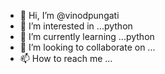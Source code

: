 - 👋 Hi, I’m @vinodpungati
- 👀 I’m interested in ...python
- 🌱 I’m currently learning ...python
- 💞️ I’m looking to collaborate on ...
- 📫 How to reach me ...

<!---
vinodpungati/vinodpungati is a ✨ special ✨ repository because its `README.md` (this file) appears on your GitHub profile.
You can click the Preview link to take a look at your changes.
--->

